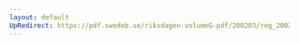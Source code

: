 ```yaml
---
layout: default
UpRedirect: https://pdf.swedeb.se/riksdagen-volumeG-pdf/200203/reg_200203/reg_200203_0234.pdf
---
```

